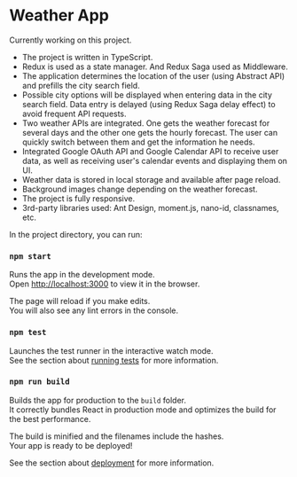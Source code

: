 # Weather App

Currently working on this project.

- The project is written in TypeScript.
- Redux is used as a state manager. And Redux Saga used as Middleware.
- The application determines the location of the user (using Abstract API) and prefills the city search field.
- Possible city options will be displayed when entering data in the city search field. Data entry is delayed (using Redux Saga delay effect) to avoid frequent API requests.
- Two weather APIs are integrated. One gets the weather forecast for several days and the other one gets the hourly forecast. The user can quickly switch between them and get the information he needs.
- Integrated Google OAuth API and Google Calendar API to receive user data, as well as receiving user's calendar events and displaying them on UI.
- Weather data is stored in local storage and available after page reload.
- Background images change depending on the weather forecast.
- The project is fully responsive.
- 3rd-party libraries used: Ant Design, moment.js, nano-id, classnames, etc.

In the project directory, you can run:

### `npm start`

Runs the app in the development mode.\
Open [http://localhost:3000](http://localhost:3000) to view it in the browser.

The page will reload if you make edits.\
You will also see any lint errors in the console.

### `npm test`

Launches the test runner in the interactive watch mode.\
See the section about [running tests](https://facebook.github.io/create-react-app/docs/running-tests) for more information.

### `npm run build`

Builds the app for production to the `build` folder.\
It correctly bundles React in production mode and optimizes the build for the best performance.

The build is minified and the filenames include the hashes.\
Your app is ready to be deployed!

See the section about [deployment](https://facebook.github.io/create-react-app/docs/deployment) for more information.